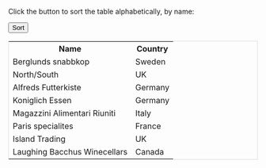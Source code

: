 <!DOCTYPE html>
<html>
<head>
<title>Sort a HTML Table Alphabetically</title>
<style>
table {
    border-spacing: 0;
    width: 100%;
    border: 1px solid #ddd;
}

th, td {
    text-align: left;
    padding: 16px;
}

tr:nth-child(even) {
    background-color: #f2f2f2
}
</style>
</head>
<body>

<p>Click the button to sort the table alphabetically, by name:</p>
<p><button onclick="sortTable()">Sort</button></p>

<table id="myTable">
  <tr>
    <th>Name</th>
    <th>Country</th>
  </tr>
  <tr>
    <td>Berglunds snabbkop</td>
    <td>Sweden</td>
  </tr>
  <tr>
    <td>North/South</td>
    <td>UK</td>
  </tr>
  <tr>
    <td>Alfreds Futterkiste</td>
    <td>Germany</td>
  </tr>
  <tr>
    <td>Koniglich Essen</td>
    <td>Germany</td>
  </tr>
  <tr>
    <td>Magazzini Alimentari Riuniti</td>
    <td>Italy</td>
  </tr>
  <tr>
    <td>Paris specialites</td>
    <td>France</td>
  </tr>
  <tr>
    <td>Island Trading</td>
    <td>UK</td>
  </tr>
  <tr>
    <td>Laughing Bacchus Winecellars</td>
    <td>Canada</td>
  </tr>
</table>

<script>
function sortTable() {
  var table, rows, switching, i, x, y, shouldSwitch;
  table = document.getElementById("myTable");
  switching = true;
  /*Make a loop that will continue until
  no switching has been done:*/
  while (switching) {
    //start by saying: no switching is done:
    switching = false;
    rows = table.getElementsByTagName("TR");
    /*Loop through all table rows (except the
    first, which contains table headers):*/
    for (i = 1; i < (rows.length - 1); i++) {
      //start by saying there should be no switching:
      shouldSwitch = false;
      /*Get the two elements you want to compare,
      one from current row and one from the next:*/
      x = rows[i].getElementsByTagName("TD")[0];
      y = rows[i + 1].getElementsByTagName("TD")[0];
      //check if the two rows should switch place:
      if (x.innerHTML.toLowerCase() > y.innerHTML.toLowerCase()) {
        //if so, mark as a switch and break the loop:
        shouldSwitch= true;
        break;
      }
    }
    if (shouldSwitch) {
      /*If a switch has been marked, make the switch
      and mark that a switch has been done:*/
      rows[i].parentNode.insertBefore(rows[i + 1], rows[i]);
      switching = true;
    }
  }
}
</script>

</body>
</html>
